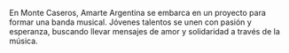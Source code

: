  En Monte Caseros, Amarte Argentina se embarca en un proyecto para formar una banda musical. Jóvenes talentos se unen con pasión y esperanza, buscando llevar mensajes de amor y solidaridad a través de la música.

